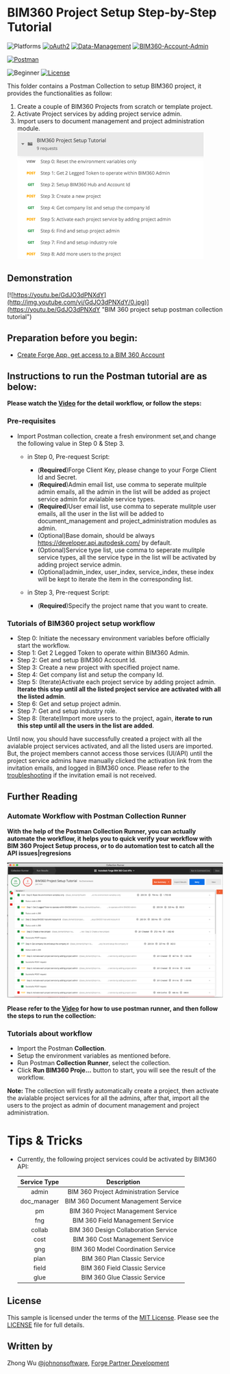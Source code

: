 # BIM360 Project Setup Step-by-Step Tutorial

![Platforms](https://img.shields.io/badge/Web-Windows|MacOS-lightgray.svg)
[![oAuth2](https://img.shields.io/badge/Authentication-v1-green.svg)](http://developer.autodesk.com/)
[![Data-Management](https://img.shields.io/badge/Data%20Management-v2-green.svg)](http://developer.autodesk.com/)
[![BIM360-Account-Admin](https://img.shields.io/badge/BIM360%20Account%20Admin-V1-green.svg)](http://developer.autodesk.com/)

[![Postman](https://img.shields.io/badge/Postman-v7-orange.svg)](https://www.getpostman.com/)

![Beginner](https://img.shields.io/badge/Level-Beginner-green.svg)
[![License](https://img.shields.io/:license-MIT-blue.svg)](http://opensource.org/licenses/MIT)

This folder contains a Postman Collection to setup BIM360 project, it provides the functionalities as follow:
1. Create a couple of BIM360 Projects from scratch or template project.
2. Activate Project services by adding project service admin.
3. Import users to document management and project administration module.
![Collection](Img/collection.png)

## Demonstration
[![https://youtu.be/GdJO3dPNXdY](http://img.youtube.com/vi/GdJO3dPNXdY/0.jpg)](https://youtu.be/GdJO3dPNXdY "BIM 360 project setup postman collection tutorial")

## Preparation before you begin:
- [Create Forge App, get access to a BIM 360 Account](https://forge.autodesk.com/en/docs/bim360/v1/tutorials/getting-started/get-access-to-account/)


## Instructions to run the Postman tutorial are as below:

**Please watch the [Video](https://youtu.be/GdJO3dPNXdY) for the detail workflow, or follow the steps:**

### Pre-requisites
- Import Postman collection, create a fresh environment set,and change the following value in Step 0 & Step 3. 
    - in Step 0, Pre-request Script: 
        - (**Required**)Forge Client Key, please change to your Forge Client Id and Secret.
        - (**Required**)Admin email list, use comma to seperate mulitple admin emails, all the admin in the list will be added as project service admin for avialable service types.
        - (**Required**)User email list, use comma to seperate mulitple user emails, all the user in the list will be added to document_management and project_administration modules as admin.
        - (Optional)Base domain, should be always https://developer.api.autodesk.com/ by default.
        - (Optional)Service type list, use comma to seperate mulitple service types, all the service type in the list will be activated by adding project service admin.
        - (Optional)admin_index, user_index, service_index, these index will be kept to iterate the item in the corresponding list.

    - in Step 3, Pre-request Script:
        - (**Required**)Specify the project name that you want to create.

### Tutorials of BIM360 project setup workflow
- Step 0: Initiate the necessary environment variables before officially start the workflow.
- Step 1: Get 2 Legged Token to operate within BIM360 Admin.
- Step 2: Get and setup BIM360 Account Id.
- Step 3: Create a new project with specified project name.
- Step 4: Get company list and setup the company Id.
- Step 5: (Iterate)Activate each project service by adding project admin. **Iterate this step until all the listed project service are activated with all the listed admin**. 
- Step 6: Get and setup project admin.
- Step 7: Get and setup industry role.
- Step 8: (Iterate)Import more users to the project, again, **iterate to run this step until all the users in the list are added**.

Until now, you should have successfully created a project with all the avialable project services activated, and all the listed users are imported. But, the project members cannot access those services (UI/API) until the project service admins have manually clicked the activation link from the invitation emails, and logged in BIM360 once. Please refer to the [troubleshooting](https://knowledge.autodesk.com/support/bim-360/troubleshooting/caas/sfdcarticles/sfdcarticles/Users-not-receiving-invite-emails-to-BIM-360-Document-Management-projects.html) if the invitation email is not received.


## Further Reading
### Automate Workflow with Postman Collection Runner
**With the help of the Postman Collection Runner, you can actually automate the workflow, it helps you to quick verify your workflow with BIM 360 Project Setup process, or to do automation test to catch all the API issues|regresions**

![bim360 workflow automation test](Img/automationtest.png)

**Please refer to the [Video](https://youtu.be/h_eFFf8f9UY) for how to use postman runner, and then follow the steps to run the collection:**

### Tutorials about workflow

- Import the Postman **Collection**.
- Setup the environment variables as mentioned before.
- Run Postman **Collection Runner**, select the collection.
- Click **Run BIM360 Proje...** button to start, you will see the result of the workflow.

**Note:** The collection will firstly automatically create a project, then activate the avialable project services for all the admins, after that, import all the users to the project as admin of document management and project administration.   


 # Tips & Tricks
- Currently, the following project services could be activated by BIM360 API:

    | Service Type | Description | 
    | :-----:| :----: | 
    | admin | BIM 360 Project Administration Service | 
    | doc_manager | BIM 360 Document Management Service | 
    | pm | BIM 360 Project Management Service | 
    | fng | BIM 360 Field Management Service |
    | collab | BIM 360 Design Collaboration Service | 
    | cost | BIM 360 Cost Management Service | 
    | gng | BIM 360 Model Coordination Service | 
    | plan | BIM 360 Plan Classic Service | 
    | field | BIM 360 Field Classic Service | 
    | glue | BIM 360 Glue Classic Service | 

## License
This sample is licensed under the terms of the [MIT License](http://opensource.org/licenses/MIT). Please see the [LICENSE](LICENSE) file for full details.

## Written by
Zhong Wu [@johnonsoftware](https://twitter.com/johnonsoftware), [Forge Partner Development](http://forge.autodesk.com)
